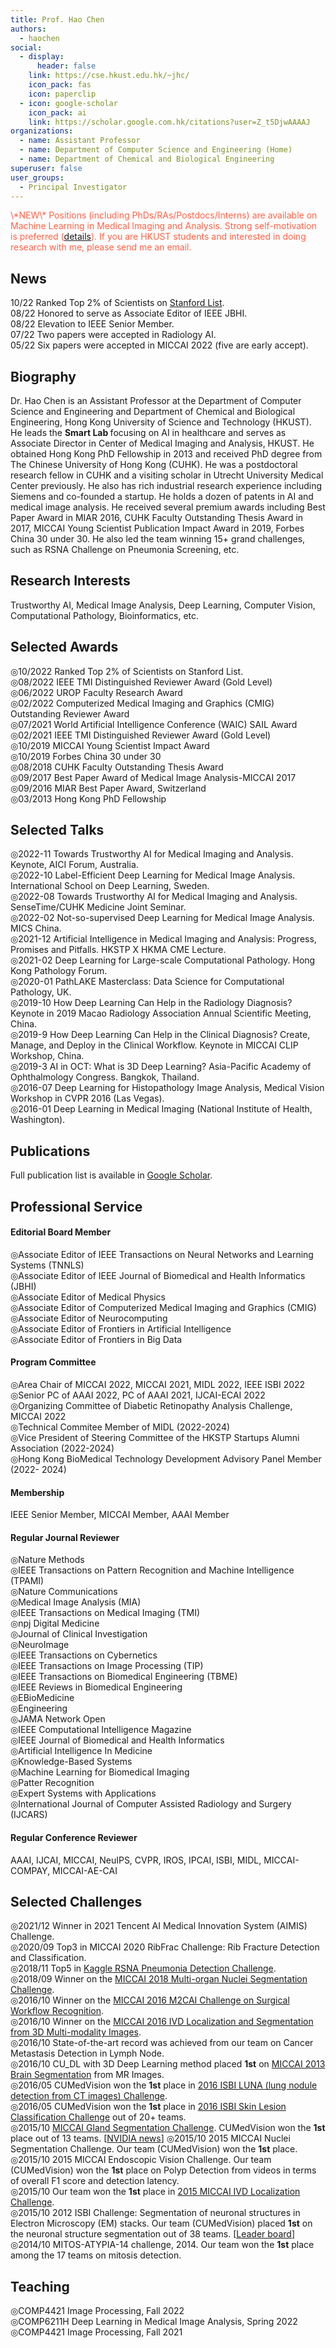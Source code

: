 ```yaml
---
title: Prof. Hao Chen
authors:
  - haochen
social:
  - display:
      header: false
    link: https://cse.hkust.edu.hk/~jhc/
    icon_pack: fas
    icon: paperclip
  - icon: google-scholar
    icon_pack: ai
    link: https://scholar.google.com.hk/citations?user=Z_t5DjwAAAAJ
organizations:
  - name: Assistant Professor
  - name: Department of Computer Science and Engineering (Home)
  - name: Department of Chemical and Biological Engineering
superuser: false
user_groups:
  - Principal Investigator
---
```

<p style="color:Tomato;">\*NEW\* Positions (including PhDs/RAs/Postdocs/Interns) are available on Machine Learning in Medical Imaging and Analysis. Strong self-motivation is preferred (<a href="https://hkustsmartlab.netlify.app/recruitment/">details</a>). If you are HKUST students and interested in doing research with me, please send me an email. </p>

## News

10/22 Ranked Top 2% of Scientists on [Stanford List](https://elsevier.digitalcommonsdata.com/datasets/btchxktzyw/3).\
08/22 Honored to serve as Associate Editor of IEEE JBHI.\
08/22 Elevation to IEEE Senior Member. \
07/22 Two papers were accepted in Radiology AI.\
05/22 Six papers were accepted in MICCAI 2022 (five are early accept).          

## Biography

Dr. Hao Chen is an Assistant Professor at the Department of Computer Science and Engineering and Department of Chemical and Biological Engineering, Hong Kong University of Science and Technology (HKUST). He leads the <b> Smart Lab </b> focusing on AI in healthcare and serves as Associate Director in Center of Medical Imaging and Analysis, HKUST. He obtained Hong Kong PhD Fellowship in 2013 and received PhD degree from The Chinese University of Hong Kong (CUHK). He was a postdoctoral research fellow in CUHK and a visiting scholar in Utrecht University Medical Center previously. He also has rich industrial research experience including Siemens and co-founded a startup. He holds a dozen of patents in AI and medical image analysis. He received several premium awards including Best Paper Award in MIAR 2016, CUHK Faculty Outstanding Thesis Award in 2017, MICCAI Young Scientist Publication Impact Award in 2019, Forbes China 30 under 30. He also led the team winning 15+ grand challenges, such as RSNA Challenge on Pneumonia Screening, etc.

## Research Interests

Trustworthy AI, Medical Image Analysis, Deep Learning, Computer Vision, Computational Pathology, Bioinformatics, etc.

## Selected Awards

◎10/2022 Ranked Top 2% of Scientists on Stanford List.\
◎08/2022 IEEE TMI Distinguished Reviewer Award (Gold Level)\
◎06/2022 UROP Faculty Research Award\
◎02/2022 Computerized Medical Imaging and Graphics (CMIG) Outstanding Reviewer Award\
◎07/2021 World Artificial Intelligence Conference (WAIC) SAIL Award\
◎02/2021 IEEE TMI Distinguished Reviewer Award (Gold Level)\
◎10/2019 MICCAI Young Scientist Impact Award\
◎10/2019 Forbes China 30 under 30\
◎08/2018 CUHK Faculty Outstanding Thesis Award\
◎09/2017 Best Paper Award of Medical Image Analysis-MICCAI 2017\
◎09/2016 MIAR Best Paper Award, Switzerland\
◎03/2013 Hong Kong PhD Fellowship

## Selected Talks

◎2022-11 Towards Trustworthy AI for Medical Imaging and Analysis. Keynote, AICI Forum, Australia.\
◎2022-10 Label-Efficient Deep Learning for Medical Image Analysis. International School on Deep Learning, Sweden.\
◎2022-08 Towards Trustworthy AI for Medical Imaging and Analysis. SenseTime/CUHK Medicine Joint Seminar.\
◎2022-02 Not-so-supervised Deep Learning for Medical Image Analysis. MICS China.\
◎2021-12 Artificial Intelligence in Medical Imaging and Analysis: Progress, Promises and Pitfalls. HKSTP X HKMA CME Lecture.\
◎2021-02 Deep Learning for Large-scale Computational Pathology. Hong Kong Pathology Forum.\
◎2020-01 PathLAKE Masterclass: Data Science for Computational Pathology, UK.\
◎2019-10 How Deep Learning Can Help in the Radiology Diagnosis? Keynote in 2019 Macao Radiology Association Annual Scientific Meeting, China.\
◎2019-9 How Deep Learning Can Help in the Clinical Diagnosis? Create, Manage, and Deploy in the Clinical Workflow. Keynote in MICCAI CLIP Workshop, China.\
◎2019-3 AI in OCT: What is 3D Deep Learning? Asia-Pacific Academy of Ophthalmology Congress. Bangkok, Thailand.\
◎2016-07 Deep Learning for Histopathology Image Analysis, Medical Vision Workshop in CVPR 2016 (Las Vegas).\
◎2016-01 Deep Learning in Medical Imaging (National Institute of Health, Washington).      

## Publications

Full publication list is available in [Google Scholar](https://scholar.google.com.hk/citations?user=Z_t5DjwAAAAJ). 

## Professional Service

#### Editorial Board Member

◎Associate Editor of IEEE Transactions on Neural Networks and Learning Systems (TNNLS)\
◎Associate Editor of IEEE Journal of Biomedical and Health Informatics (JBHI)\
◎Associate Editor of Medical Physics\
◎Associate Editor of Computerized Medical Imaging and Graphics (CMIG)\
◎Associate Editor of Neurocomputing\
◎Associate Editor of Frontiers in Artificial Intelligence\
◎Associate Editor of Frontiers in Big Data       

#### Program Committee

◎Area Chair of MICCAI 2022, MICCAI 2021, MIDL 2022, IEEE ISBI 2022\
◎Senior PC of AAAI 2022, PC of AAAI 2021, IJCAI-ECAI 2022\
◎Organizing Committee of Diabetic Retinopathy Analysis Challenge, MICCAI 2022\
◎Technical Commitee Member of MIDL (2022-2024)\
◎Vice President of Steering Committee of the HKSTP Startups Alumni Association (2022-2024)\
◎Hong Kong BioMedical Technology Development Advisory Panel Member (2022- 2024)       

#### Membership

IEEE Senior Member, MICCAI Member, AAAI Member        

#### Regular Journal Reviewer

◎Nature Methods\
◎IEEE Transactions on Pattern Recognition and Machine Intelligence (TPAMI)\
◎Nature Communications\
◎Medical Image Analysis (MIA)\
◎IEEE Transactions on Medical Imaging (TMI)\
◎npj Digital Medicine\
◎Journal of Clinical Investigation\
◎NeuroImage\
◎IEEE Transactions on Cybernetics\
◎IEEE Transactions on Image Processing (TIP)\
◎IEEE Transactions on Biomedical Engineering (TBME)\
◎IEEE Reviews in Biomedical Engineering\
◎EBioMedicine\
◎Engineering\
◎JAMA Network Open\
◎IEEE Computational Intelligence Magazine\
◎IEEE Journal of Biomedical and Health Informatics\
◎Artificial Intelligence In Medicine\
◎Knowledge-Based Systems\
◎Machine Learning for Biomedical Imaging\
◎Patter Recognition\
◎Expert Systems with Applications\
◎International Journal of Computer Assisted Radiology and Surgery (IJCARS)       

#### Regular Conference Reviewer

AAAI, IJCAI, MICCAI, NeuIPS, CVPR, IROS, IPCAI, ISBI, MIDL, MICCAI-COMPAY, MICCAI-AE-CAI       

## Selected Challenges

◎2021/12 Winner in 2021 Tencent AI Medical Innovation System (AIMIS) Challenge.\
◎2020/09 Top3 in MICCAI 2020 RibFrac Challenge: Rib Fracture Detection and Classification.\
◎2018/11 Top5 in [Kaggle RSNA Pneumonia Detection Challenge](https://www.kaggle.com/c/rsna-pneumonia-detection-challenge/leaderboard).\
◎2018/09 Winner on the [MICCAI 2018 Multi-organ Nuclei Segmentation Challenge](https://monuseg.grand-challenge.org/).\
◎2016/10 Winner on the [MICCAI 2016 M2CAI Challenge on Surgical Workflow Recognition](http://camma.u-strasbg.fr/m2cai2016/index.php/workflow-challenge-results/).\
◎2016/10 Winner on the [MICCAI 2016 IVD Localization and Segmentation from 3D Multi-modality Images](http://ivdm3seg.weebly.com/).\
◎2016/10 State-of-the-art record was achieved from our team on Cancer Metastasis Detection in Lymph Node.\
◎2016/10 CU_DL with 3D Deep Learning method placed **1st** on [MICCAI 2013 Brain Segmentation](http://mrbrains13.isi.uu.nl/index.php) from MR Images.\
◎2016/05 CUMedVision won the **1st** place in [2016 ISBI LUNA (lung nodule detection from CT images) Challenge](http://luna16.grand-challenge.org/results/).\
◎2016/05 CUMedVision won the **1st** place in [2016 ISBI Skin Lesion Classification Challenge](https://challenge.kitware.com/#challenge/560d7856cad3a57cfde481ba) out of 20+ teams.\
◎2015/10 [MICCAI Gland Segmentation Challenge](http://www2.warwick.ac.uk/fac/sci/dcs/research/combi/research/bic/glascontest/results/). CUMedVision won the **1st** place out of 13 teams. [[NVIDIA news](http://blogs.nvidia.com/blog/2015/12/23/deep-learning-cancer/)]
◎2015/10 2015 MICCAI Nuclei Segmentation Challenge. Our team (CUMedVision) won the **1st** place.\
◎2015/10 2015 MICCAI Endoscopic Vision Challenge. Our team (CUMedVision) won the **1st** place on Polyp Detection from videos in terms of overall F1 score and detection latency.\
◎2015/10 Our team won the **1st** place in [2015 MICCAI IVD Localization Challenge](http://ijoint.istb.unibe.ch/challenge/index.html).\
◎2015/10 2012 ISBI Challenge: Segmentation of neuronal structures in Electron Microscopy (EM) stacks. Our team (CUMedVision) placed **1st** on the neuronal structure segmentation out of 38 teams. [[Leader board](http://brainiac2.mit.edu/isbi_challenge/leaders-board)]\
◎2014/10 MITOS-ATYPIA-14 challenge, 2014. Our team won the **1st** place among the 17 teams on mitosis detection.            

## Teaching

◎COMP4421 Image Processing, Fall 2022\
◎COMP6211H Deep Learning in Medical Image Analysis, Spring 2022\
◎COMP4421 Image Processing, Fall 2021        

<br>
<br>
<br>